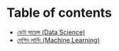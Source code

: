 # Table of contents

* [ডেটা সায়েন্স \(Data Science\)](README.md)
* [মেশিন লার্নিং \(Machine Learning\)](machine-learning.md)

